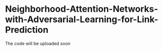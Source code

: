 # Neighborhood-Attention-Networks-with-Adversarial-Learning-for-Link-Prediction

The code will be uploaded soon
